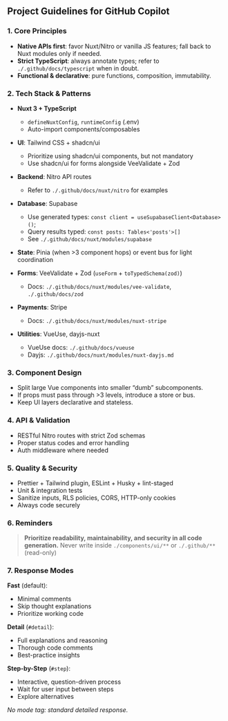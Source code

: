 ## Project Guidelines for GitHub Copilot

### 1. Core Principles

- **Native APIs first**: favor Nuxt/Nitro or vanilla JS features; fall back to Nuxt modules only if needed.
- **Strict TypeScript**: always annotate types; refer to `./.github/docs/typescript` when in doubt.
- **Functional & declarative**: pure functions, composition, immutability.

### 2. Tech Stack & Patterns

- **Nuxt 3 + TypeScript**

  - `defineNuxtConfig`, `runtimeConfig` (.env)
  - Auto-import components/composables

- **UI**: Tailwind CSS + shadcn/ui

  - Prioritize using shadcn/ui components, but not mandatory
  - Use shadcn/ui for forms alongside VeeValidate + Zod

- **Backend**: Nitro API routes

  - Refer to `./.github/docs/nuxt/nitro` for examples

- **Database**: Supabase

  - Use generated types: `const client = useSupabaseClient<Database>()`;
  - Query results typed: `const posts: Tables<'posts'>[]`
  - See `./.github/docs/nuxt/modules/supabase`

- **State**: Pinia (when >3 component hops) or event bus for light coordination
- **Forms**: VeeValidate + Zod (`useForm` + `toTypedSchema(zod)`)

  - Docs: `./.github/docs/nuxt/modules/vee-validate`, `./.github/docs/zod`

- **Payments**: Stripe

  - Docs: `./.github/docs/nuxt/modules/nuxt-stripe`

- **Utilities**: VueUse, dayjs-nuxt

  - VueUse docs: `./.github/docs/vueuse`
  - Dayjs: `./.github/docs/nuxt/modules/nuxt-dayjs.md`

### 3. Component Design

- Split large Vue components into smaller “dumb” subcomponents.
- If props must pass through >3 levels, introduce a store or bus.
- Keep UI layers declarative and stateless.

### 4. API & Validation

- RESTful Nitro routes with strict Zod schemas
- Proper status codes and error handling
- Auth middleware where needed

### 5. Quality & Security

- Prettier + Tailwind plugin, ESLint + Husky + lint-staged
- Unit & integration tests
- Sanitize inputs, RLS policies, CORS, HTTP-only cookies
- Always code securely

### 6. Reminders

> **Prioritize readability, maintainability, and security in all code generation.**
> Never write inside `./components/ui/**` or `./.github/**` (read-only)

### 7. Response Modes

**Fast** (default):

- Minimal comments
- Skip thought explanations
- Prioritize working code

**Detail** (`#detail`):

- Full explanations and reasoning
- Thorough code comments
- Best-practice insights

**Step-by-Step** (`#step`):

- Interactive, question-driven process
- Wait for user input between steps
- Explore alternatives

_No mode tag: standard detailed response._
